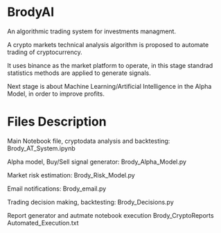 # BrodyAI #
An algorithmic trading system for investments managment.

A crypto markets technical analysis algorithm is proposed to automate trading of cryptocurrency.

It uses binance as the market platform to operate, in this stage standrad statistics methods are applied 
to generate signals. 

Next stage is about Machine Learning/Artificial Intelligence in the Alpha Model, in order to improve
profits.

# Files Description #
Main Notebook file, cryptodata analysis and backtesting: 
Brody_AT_System.ipynb

Alpha model, Buy/Sell signal generator:
Brody_Alpha_Model.py

Market risk estimation:
Brody_Risk_Model.py

Email notifications:
Brody_email.py

Trading decision making, backtesting:
Brody_Decisions.py

Report generator and autmate notebook execution
Brody_CryptoReports
Automated_Execution.txt


